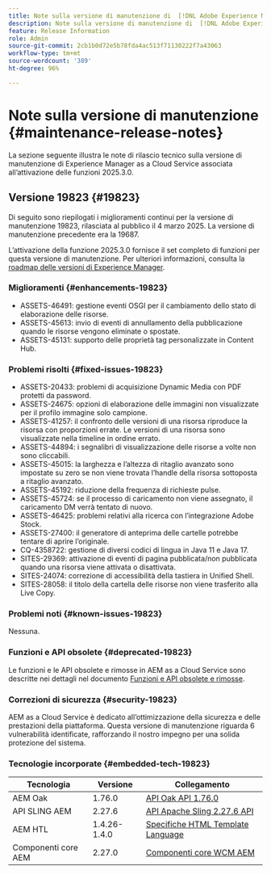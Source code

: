```yaml
---
title: Note sulla versione di manutenzione di  [!DNL Adobe Experience Manager] as a Cloud Service associato all’attivazione delle funzioni 2025.3.0.
description: Note sulla versione di manutenzione di  [!DNL Adobe Experience Manager] as a Cloud Service associato all’attivazione delle funzioni 2025.3.0.
feature: Release Information
role: Admin
source-git-commit: 2cb1b0d72e5b78fda4ac513f71130222f7a43063
workflow-type: tm+mt
source-wordcount: '389'
ht-degree: 96%

---
```


# Note sulla versione di manutenzione {#maintenance-release-notes}

La sezione seguente illustra le note di rilascio tecnico sulla versione di manutenzione di Experience Manager as a Cloud Service associata all’attivazione delle funzioni 2025.3.0.

## Versione 19823 {#19823}

Di seguito sono riepilogati i miglioramenti continui per la versione di manutenzione 19823, rilasciata al pubblico il 4 marzo 2025. La versione di manutenzione precedente era la 19687.

L’attivazione della funzione 2025.3.0 fornisce il set completo di funzioni per questa versione di manutenzione. Per ulteriori informazioni, consulta la [roadmap delle versioni di Experience Manager](https://experienceleague.adobe.com/it/docs/experience-manager-release-information/aem-release-updates/update-releases-roadmap).

### Miglioramenti {#enhancements-19823}

* ASSETS-46491: gestione eventi OSGI per il cambiamento dello stato di elaborazione delle risorse.
* ASSETS-45613: invio di eventi di annullamento della pubblicazione quando le risorse vengono eliminate o spostate.
* ASSETS-45131: supporto delle proprietà tag personalizzate in Content Hub.

### Problemi risolti {#fixed-issues-19823}

* ASSETS-20433: problemi di acquisizione Dynamic Media con PDF protetti da password.
* ASSETS-24675: opzioni di elaborazione delle immagini non visualizzate per il profilo immagine solo campione.
* ASSETS-41257: il confronto delle versioni di una risorsa riproduce la risorsa con proporzioni errate. Le versioni di una risorsa sono visualizzate nella timeline in ordine errato.
* ASSETS-44894: i segnalibri di visualizzazione delle risorse a volte non sono cliccabili.
* ASSETS-45015: la larghezza e l’altezza di ritaglio avanzato sono impostate su zero se non viene trovata l’handle della risorsa sottoposta a ritaglio avanzato.
* ASSETS-45192: riduzione della frequenza di richieste pulse.
* ASSETS-45724: se il processo di caricamento non viene assegnato, il caricamento DM verrà tentato di nuovo.
* ASSETS-46425: problemi relativi alla ricerca con l’integrazione Adobe Stock.
* ASSETS-27400: il generatore di anteprima delle cartelle potrebbe tentare di aprire l’originale.
* CQ-4358722: gestione di diversi codici di lingua in Java 11 e Java 17.
* SITES-29369: attivazione di eventi di pagina pubblicata/non pubblicata quando una risorsa viene attivata o disattivata.
* SITES-24074: correzione di accessibilità della tastiera in Unified Shell.
* SITES-28058: il titolo della cartella delle risorse non viene trasferito alla Live Copy.

### Problemi noti {#known-issues-19823}

Nessuna.

### Funzioni e API obsolete {#deprecated-19823}

Le funzioni e le API obsolete e rimosse in AEM as a Cloud Service sono descritte nei dettagli nel documento [Funzioni e API obsolete e rimosse](/help/release-notes/deprecated-removed-features.md).

### Correzioni di sicurezza {#security-19823}

AEM as a Cloud Service è dedicato all’ottimizzazione della sicurezza e delle prestazioni della piattaforma. Questa versione di manutenzione riguarda 6 vulnerabilità identificate, rafforzando il nostro impegno per una solida protezione del sistema.

### Tecnologie incorporate {#embedded-tech-19823}

| Tecnologia | Versione | Collegamento |
|---|---|---|
| AEM Oak | 1.76.0 | [API Oak API 1.76.0](https://www.javadoc.io/doc/org.apache.jackrabbit/oak-api/1.76.0/index.html) |
| API SLING AEM | 2.27.6 | [API Apache Sling 2.27.6 API](https://www.javadoc.io/doc/org.apache.sling/org.apache.sling.api/latest/index.html) |
| AEM HTL | 1.4.26-1.4.0 | [Specifiche HTML Template Language](https://github.com/adobe/htl-spec) |
| Componenti core AEM | 2.27.0 | [Componenti core WCM AEM](https://github.com/adobe/aem-core-wcm-components) |
